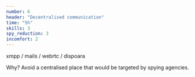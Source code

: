 ```yaml
---
number: 6
header: "Decentralised communication"
time: "5h"
skills: 3
spy_reduction: 3
incomfort: 2
---
```

xmpp / mails / webrtc / dispoara

Why? Avoid a centralised place that would be targeted by spying agencies.
 
